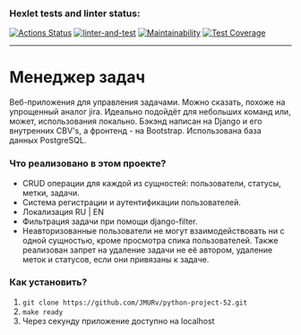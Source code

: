 ### Hexlet tests and linter status:
[![Actions Status](https://github.com/JMURv/python-project-52/workflows/hexlet-check/badge.svg)](https://github.com/JMURv/python-project-52/actions)
[![linter-and-test](https://github.com/JMURv/python-project-52/actions/workflows/linter-and-test.yml/badge.svg)](https://github.com/JMURv/python-project-52/actions/workflows/linter-and-test.yml)
[![Maintainability](https://api.codeclimate.com/v1/badges/d391d5ad05b78ef79a11/maintainability)](https://codeclimate.com/github/JMURv/python-project-52/maintainability)
[![Test Coverage](https://api.codeclimate.com/v1/badges/d391d5ad05b78ef79a11/test_coverage)](https://codeclimate.com/github/JMURv/python-project-52/test_coverage)
___
# Менеджер задач
Веб-приложения для управления задачами. Можно сказать, похоже на упрощенный аналог jira. Идеально подойдёт для небольших команд или, может, использования локально.
Бэкэнд написан на Django и его внутренних CBV's, а фронтенд - на Bootstrap. Использована база данных PostgreSQL.

### Что реализовано в этом проекте?
- CRUD операции для каждой из сущностей: пользователи, статусы, метки, задачи.
- Система регистрации и аутентификации пользователей.
- Локализация RU | EN
- Фильтрация задачи при помощи django-filter.
- Неавторизованные пользователи не могут взаимодействовать ни с одной сущностью, кроме просмотра спика пользователей. Также реализован запрет на удаление задачи не её автором, удаление меток и статусов, если они привязаны к задаче.

### Как установить?
1. `git clone https://github.com/JMURv/python-project-52.git`
2. `make ready`
3. Через секунду приложение доступно на localhost